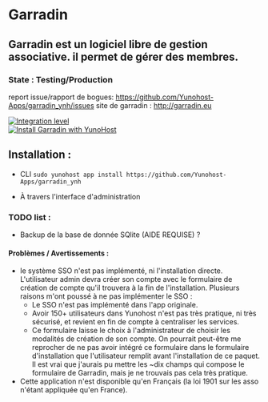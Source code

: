 # Garradin

## Garradin est un logiciel libre de gestion associative. il permet de gérer des membres.


### State : Testing/Production ###

report issue/rapport de bogues: https://github.com/Yunohost-Apps/garradin_ynh/issues
site de garradin : http://garradin.eu

[![Integration level](https://dash.yunohost.org/integration/garradin.svg)](https://ci-apps.yunohost.org/jenkins/job/garradin%20%28Community%29/lastBuild/consoleFull)<br>
[![Install Garradin with YunoHost](https://install-app.yunohost.org/install-with-yunohost.png)](https://install-app.yunohost.org/?app=garradin)

## Installation : 
- CLI
`sudo yunohost app install https://github.com/Yunohost-Apps/garradin_ynh`

- À travers l'interface d'administration

### TODO list : 
- Backup de la base de donnée SQlite (AIDE REQUISE) ?

#### Problèmes / Avertissements : 
- le système SSO n'est pas implémenté, ni l'installation directe. L'utilisateur admin devra créer son compte avec le formulaire de création de compte qu'il trouvera à la fin de l'installation. Plusieurs raisons m'ont poussé à ne pas implémenter le SSO : 
  - Le SSO n'est pas implémenté dans l'app originale.
  - Avoir 150+ utilisateurs dans Yunohost n'est pas très pratique, ni très sécurisé, et revient en fin de compte à centraliser les services.
  - Ce formulaire laisse le choix à l'administrateur de choisir les modalités de création de son compte. On pourrait peut-être me reprocher de ne pas avoir intégré ce formulaire dans le formulaire d'installation que l'utilisateur remplit avant l'installation de ce paquet. Il est vrai que j'aurais pu mettre les ~dix champs qui compose le formulaire de Garradin, mais je ne trouvais pas cela très pratique.
- Cette application n'est disponible qu'en Français (la loi 1901 sur les asso n'étant appliquée qu'en France).
